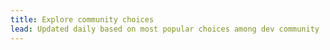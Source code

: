 ```yaml
---
title: Explore community choices 
lead: Updated daily based on most popular choices among dev community
---
```

